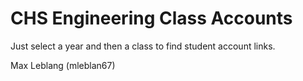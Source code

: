 # CHS Engineering Class Accounts

Just select a year and then a class to find student account links.

Max Leblang (mleblan67)

